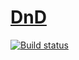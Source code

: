 # [DnD](https://sashamikheytseva.github.io/ahj-dnd/)

[![Build status](https://ci.appveyor.com/api/projects/status/t28gdel3p5n9twgd?svg=true)](https://ci.appveyor.com/project/SashaMikheytseva/ahj-dnd)